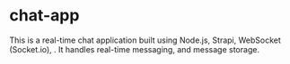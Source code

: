 # chat-app
This is a real-time chat application built using Node.js, Strapi, WebSocket (Socket.io), . It handles real-time messaging, and message storage.

